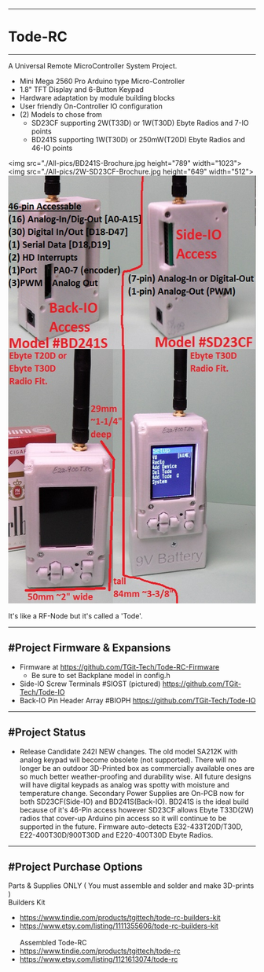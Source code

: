 -----------------------------------------------------------------------------------
# Tode-RC
-----------------------------------------------------------------------------------
A Universal Remote MicroController System Project.

- Mini Mega 2560 Pro Arduino type Micro-Controller
- 1.8" TFT Display and 6-Button Keypad
- Hardware adaptation by module building blocks
- User friendly On-Controller IO configuration
- (2) Models to chose from
	- SD23CF supporting 2W(T33D) or 1W(T30D) Ebyte Radios and 7-IO points
	- BD241S supporting 1W(T30D) or 250mW(T20D) Ebyte Radios and 46-IO points

<img src="./All-pics/BD241S-Brochure.jpg height="789" width="1023">
<img src="./All-pics/2W-SD23CF-Brochure.jpg height="649" width="512">
<img src="./All-pics/Brochure.jpg" height="871" width="525">

It's like a RF-Node but it's called a 'Tode'.

-----------------------------------------------------------------------------------
#Project Firmware & Expansions
-----------------------------------------------------------------------------------
- Firmware at https://github.com/TGit-Tech/Tode-RC-Firmware
	- Be sure to set Backplane model in config.h
- Side-IO Screw Terminals #SIOST (pictured) https://github.com/TGit-Tech/Tode-IO
- Back-IO Pin Header Array #BIOPH https://github.com/TGit-Tech/Tode-IO

-----------------------------------------------------------------------------------
#Project Status
-----------------------------------------------------------------------------------
- Release Candidate 242I
NEW changes.  The old model SA212K with analog keypad will become obsolete (not supported).
There will no longer be an outdoor 3D-Printed box as commercially available ones are
so much better weather-proofing and durability wise.  All future designs will have
digital keypads as analog was spotty with moisture and temperature change.  Secondary 
Power Supplies are On-PCB now for both SD23CF(Side-IO) and BD241S(Back-IO).  BD241S is
the ideal build because of it's 46-Pin access however SD23CF allows Ebyte T33D(2W) radios
that cover-up Arduino pin access so it will continue to be supported in the future.  Firmware
auto-detects E32-433T20D/T30D, E22-400T30D/900T30D and E220-400T30D Ebyte Radios.

-----------------------------------------------------------------------------------
#Project Purchase Options
-----------------------------------------------------------------------------------
Parts & Supplies ONLY ( You must assemble and solder and make 3D-prints )\
Builders Kit
- https://www.tindie.com/products/tgittech/tode-rc-builders-kit
- https://www.etsy.com/listing/1111355606/tode-rc-builders-kit
<br/><br/>
Assembled Tode-RC
- https://www.tindie.com/products/tgittech/tode-rc
- https://www.etsy.com/listing/1121613074/tode-rc
